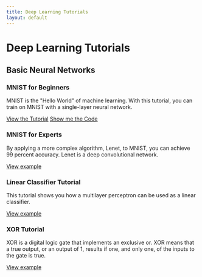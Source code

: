 ```yaml
---
title: Deep Learning Tutorials
layout: default
---
```


# Deep Learning Tutorials

## Basic Neural Networks

### MNIST for Beginners

MNIST is the "Hello World" of machine learning. With this tutorial, you can train on MNIST with a single-layer neural network.

[View the Tutorial](http://deeplearning4j.org/mnist-for-beginners.html)
[Show me the Code](https://github.com/deeplearning4j/dl4j-0.4-examples/blob/master/src/main/java/org/deeplearning4j/examples/feedforward/mnist/MLPMnistSingleLayerExample.java)

### MNIST for Experts

By applying a more complex algorithm, Lenet, to MNIST, you can achieve 99 percent accuracy. Lenet is a deep convolutional network.

[View example](https://github.com/deeplearning4j/dl4j-0.4-examples/blob/master/src/main/java/org/deeplearning4j/examples/feedforward/mnist/LenetMnistExample.java)

### Linear Classifier Tutorial

This tutorial shows you how a multilayer perceptron can be used as a linear classifier. 

[View example](https://github.com/deeplearning4j/dl4j-0.4-examples/blob/master/src/main/java/org/deeplearning4j/examples/feedforward/classification/MLPClassifierLinear.java)

### XOR Tutorial

XOR is a digital logic gate that implements an exclusive or. XOR means that a true output, or an output of 1, results if one, and only one, of the inputs to the gate is true.

[View example](https://github.com/deeplearning4j/dl4j-0.4-examples/blob/master/src/main/java/org/deeplearning4j/examples/feedforward/xor/XorExample.java)
